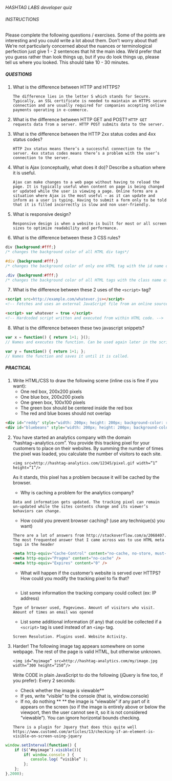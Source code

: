 *HASHTAG LABS developer quiz*

###### INSTRUCTIONS
Please complete the following questions / exercises. Some of the points are interesting and you could write a lot about them. Don’t worry about that! We’re not particularly concerned about the nuances or terminological perfection just give 1 - 2 sentences that hit the main idea. We’d prefer that you guess rather than look things up, but if you do look things up, please tell us where you looked. This should take 10 - 30 minutes.

##### QUESTIONS

1. What is the difference between HTTP and HTTPS?

    ```The difference lies in the letter S which stands for Secure. Typically, an SSL certificate is needed to maintain an HTTPS secure connection and are usually required for companies accepting online payments operating in e-commerce.```
2. What is the difference between HTTP GET and POST?
    ```HTTP GET requests data from a server. HTTP POST submits data to the server.```
3. What is the difference between the HTTP 2xx status codes and 4xx status codes?
    ```
    HTTP 2xx status means there’s a successful connection to the server. 4xx status codes means there’s a problem with the user’s connection to the server.
    ```
4. What is Ajax (conceptually, what does it do)? Describe a situation where it is useful.
    ```
    Ajax can make changes to a web page without having to reload the page. It is typically useful when content on page is being changed or updated while the user is viewing a page. Online forms are a situation where Ajax is the most useful – as it can update and inform as a user is typing. Having to submit a form only to be told that it is filled incorrectly is slow and non user-friendly.
    ```
5. What is responsive design?
    ```
    Responsive design is when a website is built for most or all screen sizes to optimize readability and performance.
    ```
6. What is the difference between these 3 CSS rules?
```css
div {background:#fff;}
/* changes the background color of all HTML div tags*/
```
```css
#div {background:#fff;}
/* changes the background color of only one HTML tag with the id name of div.*/
```
```css
.div {background:#fff;}
/* changes the background color of all HTML tags with the class name of div.  */
```

7. What is the difference between these 2 uses of the ```<script>``` tag?
```html
<script src=http://example.com/whatever.js></script>
<!-- Fetches and uses an external JavaScript file from an online source -->
```
```html
<script> var whatever = true </script>
<!-- Hardcoded script written and executed from within HTML code. -->
```
8. What is the difference between these two javascript snippets?
```javascript
var x = function() { return 1+1; }();
// Names and executes the function. Can be used again later in the script.
```
```javascript
var y = function() { return 1+1; };
// Names the function and saves it until it is called.
```

##### PRACTICAL
1. Write HTML/CSS to draw the following scene (inline css is fine if you want):
    * One red box, 200x200 pixels
    * One blue box, 200x200 pixels
    * One green box, 100x100 pixels
    * The green box should be centered inside the red box
    * The red and blue boxes should not overlap
```html
<div id="reddy" style="width: 200px; height: 200px; background-color: red; position: relative;"><div id="greeny" style="width: 100px; height: 100px; background-color: green; left: 50px; top: 50px; position: relative;"></div></div>
<div id="bluebeans" style="width: 200px; height: 200px; background-color: blue;"></div>
```
2. You have started an analytics company with the domain “hashtag¬analytics.com”. You provide this tracking pixel for your customers to place on their websites. By summing the number of times the pixel was loaded, you calculate the number of visitors to each site.

    ```<img src=http://hashtag-analytics.com/12345/pixel.gif width=”1” height=”1”/>```

    As it stands, this pixel has a problem because it will be cached by the browser.
    * Why is caching a problem for the analytics company?
    ```
    Data and information gets updated. The tracking pixel can remain un-updated while the sites contents change and its viewer’s behaviors can change.
    ```
    * How could you prevent browser caching? (use any technique(s) you want)
    ```
    There are a lot of answers from http://stackoverflow.com/a/2068407. The most frequented answer that I came across was to use HTML meta tags in the header
    ```
	```html
    <meta http-equiv="Cache-Control" content="no-cache, no-store, must-revalidate" />
	<meta http-equiv="Pragma" content="no-cache" />
	<meta http-equiv="Expires" content="0" />
    ```
    * What will happen if the customer’s website is served over HTTPS? How could you modify the tracking pixel to fix that?

    ```From my experience in working with SSL certificates, I’ve found that links that lead to other sites, especially image links from an online source without HTTPS will result in a none secure greyed lock stating that it had some unsecure connections. An answer from http://preview.tinyurl.com/hampv22 suggested that modifying the link itself by omitting the http (//hashtagh-analytics.com/...) portion of the link can fix that issue
    ```
    * List some information the tracking company could collect (ex: IP address)
    ```
    Type of browser used, Pageviews. Amount of visitors who visit. Amount of times an email was opened
    ```
    * List some additional information (if any) that could be collected if a ```<script>``` tag is used instead of an ```<img>``` tag.
    ```
    Screen Resolution. Plugins used. Website Activity.
    ```

3. Harder! The following image tag appears somewhere on some webpage. The rest of the page is valid HTML, but otherwise unknown.

    ```<img id=”myimage” src=http://hashtag-analytics.com/my/image.jpg width=”300 height=”250”/>```

    Write CODE in plain JavaScript to do the following (jQuery is fine too, if you prefer):
Every 2 seconds:
    * Check whether the image is viewable**
    * If yes, write “visible” to the console (that is, window.console)
    * If no, do nothing **
** the image is “viewable” if any part of it appears on the screen (so if the image is entirely above or below the viewport, then the user cannot see it, so it is not considered “viewable”). You can ignore horizontal bounds checking.

    ```
    There is a plugin for Jquery that does this quite well
    https://www.customd.com/articles/13/checking-if-an-element-is-visible-on-screen-using-jquery
    ```
```javascript
window.setInterval(function() {
    if ($(‘#myimage’).visible()){
        if( window.console ) {
    	   console.log( “visible” );
        };
    };
},2000);
```
